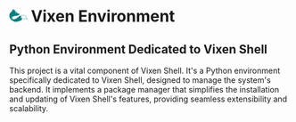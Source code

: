 # ![vixen logo](./assets/vixen_logo_md.png) Vixen Environment

## Python Environment Dedicated to Vixen Shell

This project is a vital component of Vixen Shell. It's a Python environment specifically dedicated to Vixen Shell, designed to manage the system's backend. It implements a package manager that simplifies the installation and updating of Vixen Shell's features, providing seamless extensibility and scalability.